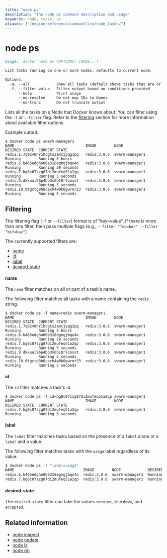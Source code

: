 ```yaml
---
title: "node ps"
description: "The node ps command description and usage"
keywords: node, tasks, ps
aliases: ["/engine/reference/commandline/node_tasks/"]
---
```


<!-- This file is maintained within the docker/docker Github
     repository at https://github.com/docker/docker/. Make all
     pull requests against that repo. If you see this file in
     another repository, consider it read-only there, as it will
     periodically be overwritten by the definitive file. Pull
     requests which include edits to this file in other repositories
     will be rejected.
-->

# node ps

```markdown
Usage:  docker node ps [OPTIONS] [NODE...]

List tasks running on one or more nodes, defaults to current node.

Options:
  -a, --all            Show all tasks (default shows tasks that are or will be running)
  -f, --filter value   Filter output based on conditions provided
      --help           Print usage
      --no-resolve     Do not map IDs to Names
      --no-trunc       Do not truncate output
```

Lists all the tasks on a Node that Docker knows about. You can filter using the `-f` or `--filter` flag. Refer to the [filtering](#filtering) section for more information about available filter options.

Example output:

    $ docker node ps swarm-manager1
    NAME                                IMAGE        NODE            DESIRED STATE  CURRENT STATE
    redis.1.7q92v0nr1hcgts2amcjyqg3pq   redis:3.0.6  swarm-manager1  Running        Running 5 hours
    redis.6.b465edgho06e318egmgjbqo4o   redis:3.0.6  swarm-manager1  Running        Running 29 seconds
    redis.7.bg8c07zzg87di2mufeq51a2qp   redis:3.0.6  swarm-manager1  Running        Running 5 seconds
    redis.9.dkkual96p4bb3s6b10r7coxxt   redis:3.0.6  swarm-manager1  Running        Running 5 seconds
    redis.10.0tgctg8h8cech4w0k0gwrmr23  redis:3.0.6  swarm-manager1  Running        Running 5 seconds


## Filtering

The filtering flag (`-f` or `--filter`) format is of "key=value". If there is more
than one filter, then pass multiple flags (e.g., `--filter "foo=bar" --filter "bif=baz"`)

The currently supported filters are:

* [name](#name)
* [id](#id)
* [label](#label)
* [desired-state](#desired-state)

#### name

The `name` filter matches on all or part of a task's name.

The following filter matches all tasks with a name containing the `redis` string.

    $ docker node ps -f name=redis swarm-manager1
    NAME                                IMAGE        NODE            DESIRED STATE  CURRENT STATE
    redis.1.7q92v0nr1hcgts2amcjyqg3pq   redis:3.0.6  swarm-manager1  Running        Running 5 hours
    redis.6.b465edgho06e318egmgjbqo4o   redis:3.0.6  swarm-manager1  Running        Running 29 seconds
    redis.7.bg8c07zzg87di2mufeq51a2qp   redis:3.0.6  swarm-manager1  Running        Running 5 seconds
    redis.9.dkkual96p4bb3s6b10r7coxxt   redis:3.0.6  swarm-manager1  Running        Running 5 seconds
    redis.10.0tgctg8h8cech4w0k0gwrmr23  redis:3.0.6  swarm-manager1  Running        Running 5 seconds


#### id

The `id` filter matches a task's id.

    $ docker node ps -f id=bg8c07zzg87di2mufeq51a2qp swarm-manager1
    NAME                                IMAGE        NODE            DESIRED STATE  CURRENT STATE
    redis.7.bg8c07zzg87di2mufeq51a2qp   redis:3.0.6  swarm-manager1  Running        Running 5 seconds


#### label

The `label` filter matches tasks based on the presence of a `label` alone or a `label` and a
value.

The following filter matches tasks with the `usage` label regardless of its value.

```bash
$ docker node ps -f "label=usage"
NAME                               IMAGE        NODE            DESIRED STATE  CURRENT STATE
redis.6.b465edgho06e318egmgjbqo4o  redis:3.0.6  swarm-manager1  Running        Running 10 minutes
redis.7.bg8c07zzg87di2mufeq51a2qp  redis:3.0.6  swarm-manager1  Running        Running 9 minutes
```


#### desired-state

The `desired-state` filter can take the values `running`, `shutdown`, and `accepted`.


## Related information

* [node inspect](node_inspect.md)
* [node update](node_update.md)
* [node ls](node_ls.md)
* [node rm](node_rm.md)
